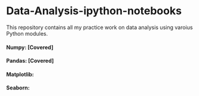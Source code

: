 # Data-Analysis-ipython-notebooks
This repository contains all my practice work on data analysis using varoius Python modules.

#### Numpy: [Covered]
#### Pandas: [Covered]
#### Matplotlib:
#### Seaborn:
